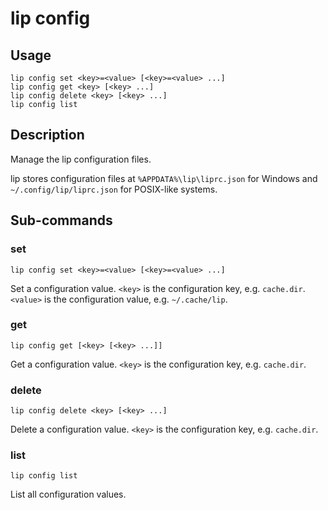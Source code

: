 # lip config

## Usage

```shell
lip config set <key>=<value> [<key>=<value> ...]
lip config get <key> [<key> ...]
lip config delete <key> [<key> ...]
lip config list
```

## Description

Manage the lip configuration files.

lip stores configuration files at `%APPDATA%\lip\liprc.json` for Windows and `~/.config/lip/liprc.json` for POSIX-like systems.

## Sub-commands

### set

```shell
lip config set <key>=<value> [<key>=<value> ...]
```

Set a configuration value. `<key>` is the configuration key, e.g. `cache.dir`. `<value>` is the configuration value, e.g. `~/.cache/lip`.

### get

```shell
lip config get [<key> [<key> ...]]
```

Get a configuration value. `<key>` is the configuration key, e.g. `cache.dir`.

### delete

```shell
lip config delete <key> [<key> ...]
```

Delete a configuration value. `<key>` is the configuration key, e.g. `cache.dir`.

### list

```shell
lip config list
```

List all configuration values.
